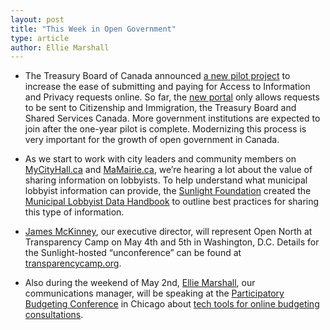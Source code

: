 ```yaml
---
layout: post
title: "This Week in Open Government"
type: article
author: Ellie Marshall
---
```

- The Treasury Board of Canada announced [a new pilot project](http://www.tbs-sct.gc.ca/media/nr-cp/2013/0409-eng.asp) to increase the ease of submitting and paying for Access to Information and Privacy requests online. So far, the [new portal](https://atip-aiprp.apps.gc.ca/atip/welcome.do?lang=en) only allows requests to be sent to Citizenship and Immigration, the Treasury Board and Shared Services Canada. More government institutions are expected to join after the one-year pilot is complete. Modernizing this process is very important for the growth of open government in Canada.

- As we start to work with city leaders and community members on [MyCityHall.ca](http://mycityhall.ca) and [MaMairie.ca](http://mamairie.ca), we’re hearing a lot about the value of sharing information on lobbyists. To help understand what municipal lobbyist information can provide, the [Sunlight Foundation](http://sunlightfoundation.com/blog/2013/04/18/a-roadmap-for-releasing-municipal-lobbying-data/) created the [Municipal Lobbyist Data Handbook](http://sunlightfoundation.com/policy/municipal_lobbying_data_guidebook/) to outline best practices for sharing this type of information. 

- [James McKinney](http://www.opennorth.ca/team), our executive director, will represent Open North at Transparency Camp on May 4th and 5th in Washington, D.C.  Details for the Sunlight-hosted “unconference” can be found at [transparencycamp.org](http://transparencycamp.org/).

- Also during the weekend of May 2nd, [Ellie Marshall](http://www.opennorth.ca/team), our communications manager, will be speaking at the [Participatory Budgeting Conference](http://pbconference.wordpress.com/) in Chicago about [tech tools for online budgeting consultations](http://pbconference.wordpress.com/program/). 
